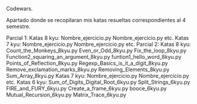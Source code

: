 Codewars.

Apartado donde se recopilaran mis katas resueltas correspondientes al 4 semestre.

Parcial 1:
  Katas 8 kyu:
    Nombre_ejercicio.py
    Nombre_ejercicio.py
    etc.
  Katas 7 kyu:
    Nombre_ejercicio.py
    Nombre_ejercicio.py
    etc.
Parcial 2:
  Katas 8 kyu:
      Count_the_Monkeys_8kyu.py
      Even_or_Odd_8kyu.py
      Fix_the_loop_8kyu.py
      Function2_squaring_an_argument_8kyu.py
      funtion1_hello_word_8kyu.py
      Points_of_Reflection_8kyu.py
      Regexp_Basics_is_it_a_digit_8kyu.py
      Remove_exclamation_marks_8kyu.py
      Removing_Elements_8kyu.py
      Sum_Array_8kyu.py
  Katas 7 kyu:
      Nombre_ejercicio.py
      Nombre_ejercicio.py
      etc.
  Katas 6 kyu:
      Sum_of_Digits_Digital_Root_6kyu.py
      Split_Strings_6kyu.py
      FIRE_and_FURY_6kyu.py
      Create_a_frame_6kyu.py
      booce_6kyu.py
      Mutual_Recursion_6kyu.py
      Matrix_Trace_6kyu.py
